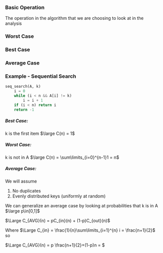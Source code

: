### Basic Operation

The operation in the algorithm that we are choosing to look at in the analysis


### Worst Case

### Best Case

### Average Case


### Example - Sequential Search

```Python
seq_search(A, k)
	i = 0
	while (i < n && A[i] != k)
		i = i + 1
	if (i < n) return i
	return -1
```
##### Best Case:
k is the first item
$\large C(n) = 1$

##### Worst Case:
k is not in A
$\large C(n) = \sum\limits_{i=0}^{n-1}1 = n$

##### Average Case:
We will assume
1. No duplicates
2. Evenly distributed keys (uniformly at random)

We can generalize an average case by looking at probabilities that k is in A
$\large p\in[0,1]$

$\Large C_{AVG}(n) = pC_{in}(n) + (1-p)C_{out}(n)$

Where $\Large C_{in} = \frac{1}{n}\sum\limits_{i=1}^{n} i = \frac{n+1}{2}$
so 

$\Large C_{AVG}(n) = p \frac{n+1}{2}+(1-p)n = $
